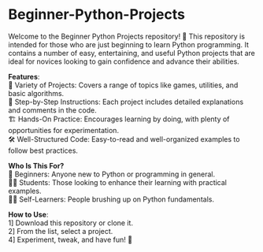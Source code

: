 # Beginner-Python-Projects
Welcome to the Beginner Python Projects repository! 🎉 This repository is intended for those who are just beginning to learn Python programming. It contains a number of easy, entertaining, and useful Python projects that are ideal for novices looking to gain confidence and advance their abilities.

**Features**:<br>
🌟 Variety of Projects: Covers a range of topics like games, utilities, and basic algorithms.<br>
🧩 Step-by-Step Instructions: Each project includes detailed explanations and comments in the code.<br>
🏗️ Hands-On Practice: Encourages learning by doing, with plenty of opportunities for experimentation.<br>
🛠️ Well-Structured Code: Easy-to-read and well-organized examples to follow best practices.<br>

**Who Is This For?**<br>
📘 Beginners: Anyone new to Python or programming in general.<br>
👩‍💻 Students: Those looking to enhance their learning with practical examples.<br>
🧑‍🎓 Self-Learners: People brushing up on Python fundamentals.<br>

**How to Use**:<br>
1] Download this repository or clone it.<br>
2] From the list, select a project.<br>
4] Experiment, tweak, and have fun! 🎉<br>
